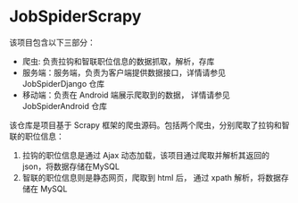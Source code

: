 # JobSpiderScrapy

该项目包含以下三部分：

* 爬虫: 负责拉钩和智联职位信息的数据抓取，解析，存库
* 服务端：服务端，负责为客户端提供数据接口，详情请参见 JobSpiderDjango 仓库
* 移动端：负责在 Android 端展示爬取到的数据， 详情请参见 JobSpiderAndroid 仓库

该仓库是项目基于 Scrapy 框架的爬虫源码。包括两个爬虫，分别爬取了拉钩和智联的职位信息：

1. 拉钩的职位信息是通过 Ajax 动态加载，该项目通过爬取并解析其返回的 json，将数据存储在MySQL
2. 智联的职位信息则是静态网页，爬取到 html 后， 通过 xpath 解析，将数据存储在 MySQL
